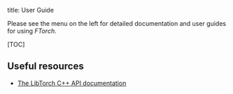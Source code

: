 title: User Guide

Please see the menu on the left for detailed documentation and user guides for using
_FTorch_.

[TOC]

## Useful resources

* [The LibTorch C++ API documentation](https://pytorch.org/cppdocs/)

